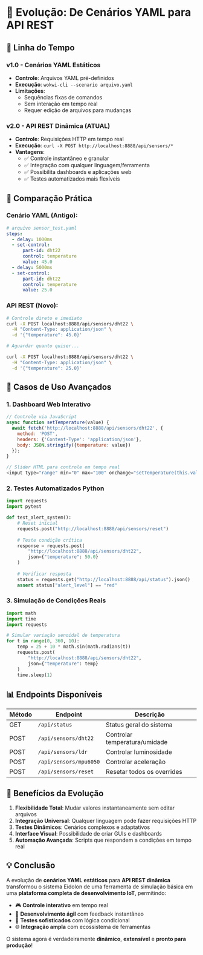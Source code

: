 # 🚀 Evolução: De Cenários YAML para API REST

## 📅 Linha do Tempo

### v1.0 - Cenários YAML Estáticos
- **Controle**: Arquivos YAML pré-definidos
- **Execução**: `wokwi-cli --scenario arquivo.yaml`
- **Limitações**: 
  - Sequências fixas de comandos
  - Sem interação em tempo real
  - Requer edição de arquivos para mudanças

### v2.0 - API REST Dinâmica (ATUAL)
- **Controle**: Requisições HTTP em tempo real
- **Execução**: `curl -X POST http://localhost:8888/api/sensors/*`
- **Vantagens**:
  - ✅ Controle instantâneo e granular
  - ✅ Integração com qualquer linguagem/ferramenta
  - ✅ Possibilita dashboards e aplicações web
  - ✅ Testes automatizados mais flexíveis

## 🔄 Comparação Prática

### Cenário YAML (Antigo):
```yaml
# arquivo sensor_test.yaml
steps:
  - delay: 1000ms
  - set-control:
      part-id: dht22
      control: temperature
      value: 45.0
  - delay: 5000ms
  - set-control:
      part-id: dht22
      control: temperature
      value: 25.0
```

### API REST (Novo):
```bash
# Controle direto e imediato
curl -X POST localhost:8888/api/sensors/dht22 \
  -H "Content-Type: application/json" \
  -d '{"temperature": 45.0}'

# Aguardar quanto quiser...

curl -X POST localhost:8888/api/sensors/dht22 \
  -H "Content-Type: application/json" \
  -d '{"temperature": 25.0}'
```

## 🎯 Casos de Uso Avançados

### 1. Dashboard Web Interativo
```javascript
// Controle via JavaScript
async function setTemperature(value) {
  await fetch('http://localhost:8888/api/sensors/dht22', {
    method: 'POST',
    headers: {'Content-Type': 'application/json'},
    body: JSON.stringify({temperature: value})
  });
}

// Slider HTML para controle em tempo real
<input type="range" min="0" max="100" onchange="setTemperature(this.value)">
```

### 2. Testes Automatizados Python
```python
import requests
import pytest

def test_alert_system():
    # Reset inicial
    requests.post("http://localhost:8888/api/sensors/reset")
    
    # Teste condição crítica
    response = requests.post(
        "http://localhost:8888/api/sensors/dht22",
        json={"temperature": 50.0}
    )
    
    # Verificar resposta
    status = requests.get("http://localhost:8888/api/status").json()
    assert status["alert_level"] == "red"
```

### 3. Simulação de Condições Reais
```python
import math
import time
import requests

# Simular variação senoidal de temperatura
for t in range(0, 360, 10):
    temp = 25 + 10 * math.sin(math.radians(t))
    requests.post(
        "http://localhost:8888/api/sensors/dht22",
        json={"temperature": temp}
    )
    time.sleep(1)
```

## 📊 Endpoints Disponíveis

| Método | Endpoint | Descrição |
|--------|----------|-----------|
| GET | `/api/status` | Status geral do sistema |
| POST | `/api/sensors/dht22` | Controlar temperatura/umidade |
| POST | `/api/sensors/ldr` | Controlar luminosidade |
| POST | `/api/sensors/mpu6050` | Controlar aceleração |
| POST | `/api/sensors/reset` | Resetar todos os overrides |

## 🌟 Benefícios da Evolução

1. **Flexibilidade Total**: Mudar valores instantaneamente sem editar arquivos
2. **Integração Universal**: Qualquer linguagem pode fazer requisições HTTP
3. **Testes Dinâmicos**: Cenários complexos e adaptativos
4. **Interface Visual**: Possibilidade de criar GUIs e dashboards
5. **Automação Avançada**: Scripts que respondem a condições em tempo real

## 💡 Conclusão

A evolução de **cenários YAML estáticos** para **API REST dinâmica** transformou o sistema Eidolon de uma ferramenta de simulação básica em uma **plataforma completa de desenvolvimento IoT**, permitindo:

- 🎮 **Controle interativo** em tempo real
- 🔧 **Desenvolvimento ágil** com feedback instantâneo
- 🧪 **Testes sofisticados** com lógica condicional
- 🌐 **Integração ampla** com ecossistema de ferramentas

O sistema agora é verdadeiramente **dinâmico**, **extensível** e **pronto para produção**!